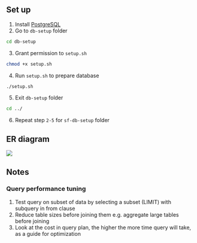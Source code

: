 ## Set up

1. Install [PostgreSQL](https://www.postgresql.org/download/)
2. Go to `db-setup` folder

```sh
cd db-setup
```

3. Grant permission to `setup.sh`

```sh
chmod +x setup.sh
```

4. Run `setup.sh` to prepare database

```sh
./setup.sh
```

5. Exit `db-setup` folder

```sh
cd ../
```

6. Repeat step `2-5` for `sf-db-setup` folder

## ER diagram

<img src="https://github.com/ppkgtmm/usql/raw/main/assets/parch-n-posey-er-diagram.png"/>

## Notes

### Query performance tuning

1. Test query on subset of data by selecting a subset (LIMIT) with subquery in from clause
2. Reduce table sizes before joining them e.g. aggregate large tables before joining
3. Look at the cost in query plan, the higher the more time query will take, as a guide for optimization
